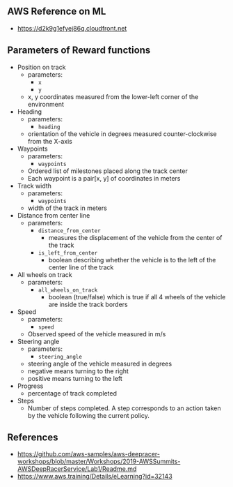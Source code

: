 ## AWS Reference on ML
- https://d2k9g1efyej86q.cloudfront.net

## Parameters of Reward functions
- Position on track
    - parameters:
        - ```x```
        - ```y```
    - x, y coordinates measured from the lower-left corner of the environment
- Heading
    - parameters:  
        - ```heading```
    - orientation of the vehicle in degrees measured counter-clockwise from the X-axis
- Waypoints
    - parameters:
        - ```waypoints```
    - Ordered list of milestones placed along the track center
    - Each waypoint is a pair[x, y] of coordinates in meters
- Track width
    - parameters:
        - ```waypoints```
    - width of the track in meters
- Distance from center line
    - parameters:
        - ```distance_from_center```
            - measures the displacement of the vehicle from the center of the track
        - ```is_left_from_center```
            - boolean describing whether the vehicle is to the left of the center line of the track
-  All wheels on track
    - parameters: 
        - ```all_wheels_on_track```
            - boolean (true/false) which is true if all 4 wheels of the vehicle are inside the track borders 
- Speed
    - parameters:
        - ```speed```
    - Observed speed of the vehicle measured in m/s
- Steering angle
    - parameters:
        - ```steering_angle```
    - steering angle of the vehicle measured in degrees
    - negative means turning to the right
    - positive means turning to the left
- Progress
    - percentage of track completed
- Steps
    - Number of steps completed.  A step corresponds to an action taken by the vehicle following the current policy.


## References
- https://github.com/aws-samples/aws-deepracer-workshops/blob/master/Workshops/2019-AWSSummits-AWSDeepRacerService/Lab1/Readme.md
- https://www.aws.training/Details/eLearning?id=32143
